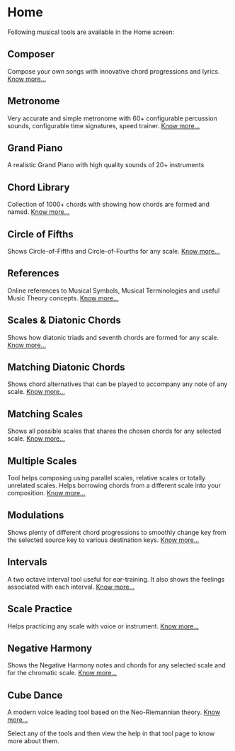 # Home
Following musical tools are available in the Home screen:

## Composer
Compose your own songs with innovative chord progressions and lyrics. [Know more...](composer.md)

## Metronome
Very accurate and simple metronome with 60+ configurable percussion sounds, configurable time signatures, speed trainer. [Know more...](metronome.md)

## Grand Piano
A realistic Grand Piano with high quality sounds of 20+ instruments

## Chord Library
Collection of 1000+ chords with showing how chords are formed and named. [Know more...](chord_library.md)

## Circle of Fifths
Shows Circle-of-Fifths and Circle-of-Fourths for any scale. [Know more...](circle_of_fifth.md)

## References
Online references to Musical Symbols, Musical Terminologies and useful Music Theory concepts. [Know more...](reference.md)

## Scales & Diatonic Chords
Shows how diatonic triads and seventh chords are formed for any scale. [Know more...](scales_and_chords.md)

## Matching Diatonic Chords
Shows chord alternatives that can be played to accompany any note of any scale. [Know more...](matching_chords.md)

## Matching Scales
Shows all possible scales that shares the chosen chords for any selected scale. [Know more...](matching_scales.md)

## Multiple Scales
Tool helps composing using parallel scales, relative scales or totally unrelated scales. Helps borrowing chords from a different scale into your composition. [Know more...](multi_scales.md)

## Modulations
Shows plenty of different chord progressions to smoothly change key from the selected source key to various destination keys. [Know more...](modulations.md)

## Intervals
A two octave interval tool useful for ear-training. It also shows the feelings associated with each interval. [Know more...](intervals.md)

## Scale Practice
Helps practicing any scale with voice or instrument. [Know more...](scale_practice.md)

## Negative Harmony
Shows the Negative Harmony notes and chords for any selected scale and for the chromatic scale. [Know more...](negative_harmony.md)

## Cube Dance
A modern voice leading tool based on the Neo-Riemannian theory. [Know more...](cube_dance.md)

Select any of the tools and then view the help in that tool page to know more about them.
